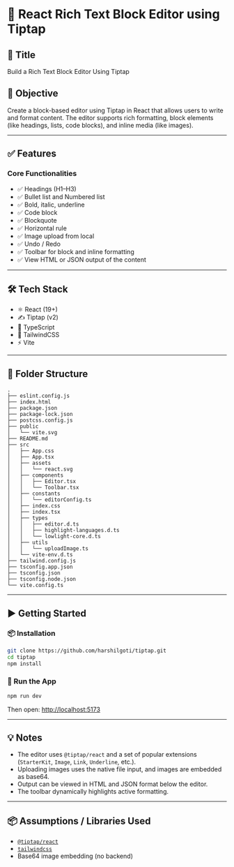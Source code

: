 # 📝 React Rich Text Block Editor using Tiptap

## 📌 Title

Build a Rich Text Block Editor Using Tiptap

## 🎯 Objective

Create a block-based editor using Tiptap in React that allows users to write and format content. The editor supports rich formatting, block elements (like headings, lists, code blocks), and inline media (like images).

---

## ✅ Features

### Core Functionalities

- ✅ Headings (H1–H3)
- ✅ Bullet list and Numbered list
- ✅ Bold, italic, underline
- ✅ Code block
- ✅ Blockquote
- ✅ Horizontal rule
- ✅ Image upload from local
- ✅ Undo / Redo
- ✅ Toolbar for block and inline formatting
- ✅ View HTML or JSON output of the content

---

## 🛠 Tech Stack

- ⚛️ React (19+)
- ✍️ Tiptap (v2)
- 🧠 TypeScript
- 🎨 TailwindCSS
- ⚡ Vite

---

## 📁 Folder Structure

```plaintext
.
├── eslint.config.js
├── index.html
├── package.json
├── package-lock.json
├── postcss.config.js
├── public
│   └── vite.svg
├── README.md
├── src
│   ├── App.css
│   ├── App.tsx
│   ├── assets
│   │   └── react.svg
│   ├── components
│   │   ├── Editor.tsx
│   │   └── Toolbar.tsx
│   ├── constants
│   │   └── editorConfig.ts
│   ├── index.css
│   ├── index.tsx
│   ├── types
│   │   ├── editor.d.ts
│   │   ├── highlight-languages.d.ts
│   │   └── lowlight-core.d.ts
│   ├── utils
│   │   └── uploadImage.ts
│   └── vite-env.d.ts
├── tailwind.config.js
├── tsconfig.app.json
├── tsconfig.json
├── tsconfig.node.json
└── vite.config.ts

```

---

## ▶️ Getting Started

### 📦 Installation

```bash
git clone https://github.com/harshilgoti/tiptap.git
cd tiptap
npm install
```

### 🚀 Run the App

```bash
npm run dev
```

Then open: [http://localhost:5173](http://localhost:5173)

---

## 💡 Notes

- The editor uses `@tiptap/react` and a set of popular extensions (`StarterKit`, `Image`, `Link`, `Underline`, etc.).
- Uploading images uses the native file input, and images are embedded as base64.
- Output can be viewed in HTML and JSON format below the editor.
- The toolbar dynamically highlights active formatting.

---

## 📦 Assumptions / Libraries Used

- [`@tiptap/react`](https://www.tiptap.dev/)
- [`tailwindcss`](https://tailwindcss.com/)
- Base64 image embedding (no backend)

```

```

